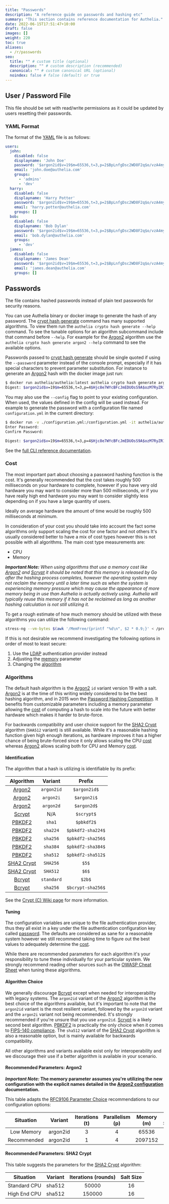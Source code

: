 ```yaml
---
title: "Passwords"
description: "A reference guide on passwords and hashing etc"
summary: "This section contains reference documentation for Authelia."
date: 2022-06-15T17:51:47+10:00
draft: false
images: []
weight: 220
toc: true
aliases:
  - /r/passwords
seo:
  title: "" # custom title (optional)
  description: "" # custom description (recommended)
  canonical: "" # custom canonical URL (optional)
  noindex: false # false (default) or true
---
```


## User / Password File

This file should be set with read/write permissions as it could be updated by users resetting their passwords.

### YAML Format

The format of the [YAML] file is as follows:

```yaml
users:
  john:
    disabled: false
    displayname: 'John Doe'
    password: '$argon2id$v=19$m=65536,t=3,p=2$BpLnfgDsc2WD8F2q$o/vzA4myCqZZ36bUGsDY//8mKUYNZZaR0t4MFFSs+iM'
    email: 'john.doe@authelia.com'
    groups:
      - 'admins'
      - 'dev'
  harry:
    disabled: false
    displayname: 'Harry Potter'
    password: '$argon2id$v=19$m=65536,t=3,p=2$BpLnfgDsc2WD8F2q$o/vzA4myCqZZ36bUGsDY//8mKUYNZZaR0t4MFFSs+iM'
    email: 'harry.potter@authelia.com'
    groups: []
  bob:
    disabled: false
    displayname: 'Bob Dylan'
    password: '$argon2id$v=19$m=65536,t=3,p=2$BpLnfgDsc2WD8F2q$o/vzA4myCqZZ36bUGsDY//8mKUYNZZaR0t4MFFSs+iM'
    email: 'bob.dylan@authelia.com'
    groups:
      - 'dev'
  james:
    disabled: false
    displayname: 'James Dean'
    password: '$argon2id$v=19$m=65536,t=3,p=2$BpLnfgDsc2WD8F2q$o/vzA4myCqZZ36bUGsDY//8mKUYNZZaR0t4MFFSs+iM'
    email: 'james.dean@authelia.com'
    groups: []
```

## Passwords

The file contains hashed passwords instead of plain text passwords for security reasons.

You can use Authelia binary or docker image to generate the hash of any password. The [crypt hash generate] command has
many supported algorithms. To view them run the `authelia crypto hash generate --help` command. To see the tunable
options for an algorithm subcommand include that command before `--help`. For example for the [Argon2] algorithm use the
`authelia crypto hash generate argon2 --help` command to see the available options.

Passwords passed to [crypt hash generate] should be single quoted if using the `--password` parameter instead of the
console prompt, especially if it has  special characters to prevent parameter substitution. For instance to generate an
[Argon2] hash with the docker image just run:

```bash
$ docker run authelia/authelia:latest authelia crypto hash generate argon2 --password 'password'
Digest: $argon2id$v=19$m=65536,t=3,p=4$Hjc8e7WYcBFcJmEDUOsS9A$ozM7RyZR1EyDR8cuyVpDDfmLrGPGFgo5E2NNqRumui4
```

You may also use the `--config` flag to point to your existing configuration. When used, the values defined in the
config will be used instead. For example to generate the password with a configuration file named `configuration.yml`
in the current directory:

```bash
$ docker run -v ./configuration.yml:/configuration.yml -it authelia/authelia:latest authelia crypto hash generate --config /configuration.yml
Enter Password:
Confirm Password:

Digest: $argon2id$v=19$m=65536,t=3,p=4$Hjc8e7WYcBFcJmEDUOsS9A$ozM7RyZR1EyDR8cuyVpDDfmLrGPGFgo5E2NNqRumui4
```

See the [full CLI reference documentation](../cli/authelia/authelia_crypto_hash_generate.md).

### Cost

The most important part about choosing a password hashing function is the cost. It's generally recommended that the cost
takes roughly 500 milliseconds on your hardware to complete, however if you have very old hardware you may want to
consider more than 500 milliseconds, or if you have really high end hardware you may want to consider slightly less
depending on if you have a large quantity of users.

Ideally on average hardware the amount of time would be roughly 500 milliseconds at minimum.

In consideration of your cost you should take into account the fact some algorithms only support scaling the cost for
one factor and not others It's usually considered better to have a mix of cost types however this is not possible with
all algorithms. The main cost type measurements are:

* CPU
* Memory

*__Important Note:__ When using algorithms that use a memory cost like [Argon2] and [Scrypt] it should be noted that
this memory is released by Go after the hashing process completes, however the operating system may not reclaim the
memory until a later time such as when the system is experiencing memory pressure which may cause the appearance of more
memory being in use than Authelia is actually actively using. Authelia will typically reuse this memory if it has not be
reclaimed as long as another hashing calculation is not still utilizing it.*

To get a rough estimate of how much memory should be utilized with these algorithms you can utilize the following
command:

```bash
stress-ng --vm-bytes $(awk '/MemFree/{printf "%d\n", $2 * 0.9;}' < /proc/meminfo)k --vm-keep -m 1
```

If this is not desirable we recommend investigating the following options in order of most to least secure:

1. Use the [LDAP](../../configuration/first-factor/ldap.md) authentication provider instead
2. Adjusting the [memory](../../configuration/first-factor/file.md#memory) parameter
3. Changing the [algorithm](../../configuration/first-factor/file.md#algorithm)

### Algorithms

The default hash algorithm is the [Argon2] `id` variant version 19 with a salt. [Argon2] is at the time of this writing
widely considered to be the best hashing algorithm, and in 2015 won the [Password Hashing Competition]. It benefits from
customizable parameters including a memory parameter allowing the [cost](#cost) of computing a hash to scale into the
future with better hardware which makes it harder to brute-force.

For backwards compatibility and user choice support for the [SHA2 Crypt] algorithm (`SHA512` variant) is still available.
While it's a reasonable hashing function given high enough iterations, as hardware improves it has a higher chance of
being brute-forced since it only allows scaling the CPU [cost](#cost) whereas [Argon2] allows scaling both for CPU and
Memory [cost](#cost).

#### Identification

The algorithm that a hash is utilizing is identifiable by its prefix:

|  Algorithm   |  Variant   |      Prefix       |
|:------------:|:----------:|:-----------------:|
|   [Argon2]   | `argon2id` |   `$argon2id$`    |
|   [Argon2]   | `argon2i`  |    `$argon2i$`    |
|   [Argon2]   | `argon2d`  |    `$argon2d$`    |
|   [Scrypt]   |    N/A     |    `$scrypt$`     |
|   [PBKDF2]   |   `sha1`   |    `$pbkdf2$`     |
|   [PBKDF2]   |  `sha224`  | `$pbkdf2-sha224$` |
|   [PBKDF2]   |  `sha256`  | `$pbkdf2-sha256$` |
|   [PBKDF2]   |  `sha384`  | `$pbkdf2-sha384$` |
|   [PBKDF2]   |  `sha512`  | `$pbkdf2-sha512$` |
| [SHA2 Crypt] |  `SHA256`  |       `$5$`       |
| [SHA2 Crypt] |  `SHA512`  |       `$6$`       |
|   [Bcrypt]   | `standard` |      `$2b$`       |
|   [Bcrypt]   |  `sha256`  | `$bcrypt-sha256$` |

See the [Crypt (C) Wiki page](https://en.wikipedia.org/wiki/Crypt_(C)) for more information.

#### Tuning

The configuration variables are unique to the file authentication provider, thus they all exist in a key under the file
authentication configuration key called [password](../../configuration/first-factor/file.md#password-options). The defaults are
considered as sane for a reasonable system however we still recommend taking time to figure out the best values to
adequately determine the [cost](#cost).

While there are recommended parameters for each algorithm it's your responsibility to tune these individually for your
particular system. We strongly recommend reading other sources such as the
[OWASP Cheat Sheet](https://cheatsheetseries.owasp.org/cheatsheets/Password_Storage_Cheat_Sheet.html) when tuning these
algorithms.

#### Algorithm Choice

We generally discourage [Bcrypt] except when needed for interoperability with legacy systems. The `argon2id` variant of
the [Argon2] algorithm is the best choice of the algorithms available, but it's important to note that the `argon2id`
variant is the most resilient variant, followed by the `argon2d` variant and the `argon2i` variant not being recommended.
It's strongly recommended if you're unsure that you use `argon2id`. [Scrypt] is a likely second best algorithm. [PBKDF2]
is practically the only choice when it comes to [FIPS-140 compliance]. The `sha512` variant of the [SHA2 Crypt]
algorithm is also a reasonable option, but is mainly available for backwards compatibility.

All other algorithms and variants available exist only for interoperability and we discourage their use if a better
algorithm is available in your scenario.

#### Recommended Parameters: Argon2

**_Important Note:_ The memory parameter assumes you're utilizing the new configuration with the explicit names
detailed in the [Argon2 configuration](../../configuration/first-factor/file.md#argon2) documentation.**

This table adapts the [RFC9106 Parameter Choice] recommendations to our configuration options:

|  Situation  | Variant  | Iterations (t) | Parallelism (p) | Memory (m) | Salt Size | Key Size |
|:-----------:|:--------:|:--------------:|:---------------:|:----------:|:---------:|:--------:|
| Low Memory  | argon2id |       3        |        4        |   65536    |    16     |    32    |
| Recommended | argon2id |       1        |        4        |  2097152   |    16     |    32    |

#### Recommended Parameters: SHA2 Crypt

This table suggests the parameters for the [SHA2 Crypt] algorithm:

|  Situation   | Variant | Iterations (rounds) | Salt Size |
|:------------:|:-------:|:-------------------:|:---------:|
| Standard CPU | sha512  |        50000        |    16     |
| High End CPU | sha512  |       150000        |    16     |

[Argon2]: https://datatracker.ietf.org/doc/html/rfc9106
[Scrypt]: https://en.wikipedia.org/wiki/Scrypt
[PBKDF2]: https://datatracker.ietf.org/doc/html/rfc2898
[SHA2 Crypt]: https://www.akkadia.org/drepper/SHA-crypt.txt
[Bcrypt]: https://en.wikipedia.org/wiki/Bcrypt
[FIPS-140 compliance]: https://csrc.nist.gov/publications/detail/fips/140/2/final

[RFC9106 Parameter Choice]: https://datatracker.ietf.org/doc/html/rfc9106#section-4
[YAML]: https://yaml.org/
[crypt hash generate]: ../cli/authelia/authelia_crypto_hash_generate.md
[Password Hashing Competition]: https://en.wikipedia.org/wiki/Password_Hashing_Competition
